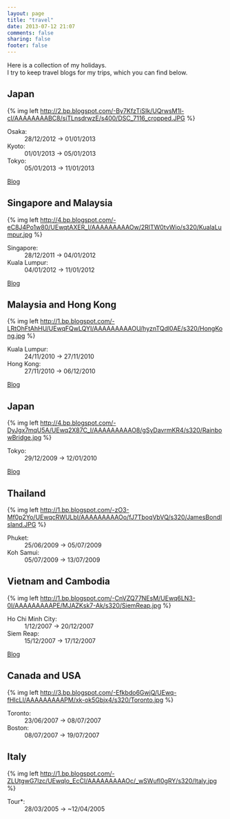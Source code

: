 ```yaml
---
layout: page
title: "travel"
date: 2013-07-12 21:07
comments: false
sharing: false
footer: false
---
```


Here is a collection of my holidays.  
I try to keep travel blogs for my trips, which you can find below.

Japan
-----

{% img left http://2.bp.blogspot.com/-By7KfzTiSIk/UQrwsM1l-cI/AAAAAAAABC8/siTLnsdrwzE/s400/DSC_7116_cropped.JPG %}

<dl>
<dt>Osaka:</dt>
<dd>28/12/2012 &rarr; 01/01/2013</dd>
<dt>Kyoto:</dt>
<dd>01/01/2013 &rarr; 05/01/2013</dd>
<dt>Tokyo:</dt>
<dd>05/01/2013 &rarr; 11/01/2013</dd>
</dl>

<a href="http://japan2013.stevenocchipinti.com/">Blog</a>


Singapore and Malaysia
----------------------

{% img left http://4.bp.blogspot.com/-eC8J4Po1w80/UEwqtAXER_I/AAAAAAAAAOw/2RlTW0tvWio/s320/KualaLumpur.jpg %}

<dl>
<dt>Singapore:</dt>
<dd>28/12/2011 &rarr; 04/01/2012</dd>
<dt>Kuala Lumpur:</dt>
<dd>04/01/2012 &rarr; 11/01/2012</dd>
</dl>

<a href="http://sinkul2012.stevenocchipinti.com/">Blog</a>


Malaysia and Hong Kong
----------------------

{% img left http://1.bp.blogspot.com/-LRtOhFtAhHU/UEwqFQwLQYI/AAAAAAAAAOU/hyznTQdl0AE/s320/HongKong.jpg %}

<dl>
<dt>Kuala Lumpur:</dt>
<dd>24/11/2010 &rarr; 27/11/2010</dd>
<dt>Hong Kong:</dt>
<dd>27/11/2010 &rarr; 06/12/2010</dd>
</dl>

<a href="http://klhk2010.stevenocchipinti.com/">Blog</a>


Japan
-----

{% img left http://4.bp.blogspot.com/-DyJgx7mqU5A/UEwq2X87C_I/AAAAAAAAAO8/gSyDavrmKR4/s320/RainbowBridge.jpg %}

<dl>
<dt>Tokyo:</dt>
<dd>29/12/2009 &rarr; 12/01/2010</dd>
</dl>

<a href="http://japan2010.stevenocchipinti.com/">Blog</a>


Thailand
--------

{% img left http://1.bp.blogspot.com/-zO3-Mf0p2Yo/UEwqcRWULbI/AAAAAAAAAOo/fJ7TboqVbVQ/s320/JamesBondIsland.JPG %}

<dl>
<dt>Phuket:</dt>
<dd>25/06/2009 &rarr; 05/07/2009</dd>
<dt>Koh Samui:</dt>
<dd>05/07/2009 &rarr; 13/07/2009</dd>
</dl>


Vietnam and Cambodia
--------------------

{% img left http://1.bp.blogspot.com/-CnVZQ77NEsM/UEwq6LN3-0I/AAAAAAAAAPE/MJAZKsk7-Ak/s320/SiemReap.jpg %}

<dl>
<dt>Ho Chi Minh City:</dt>
<dd>1/12/2007 &rarr; 20/12/2007</dd>
<dt>Siem Reap:</dt>
<dd>15/12/2007 &rarr; 17/12/2007</dd>
</dl>

<a href="http://vietnam2007.stevenocchipinti.com/">Blog</a>


Canada and USA
--------------

{% img left http://3.bp.blogspot.com/-Efkbdo6GwjQ/UEwq-fHIcLI/AAAAAAAAAPM/xk-ok5Gbjx4/s320/Toronto.jpg %}

<dl>
<dt>Toronto:</dt>
<dd>23/06/2007 &rarr; 08/07/2007</dd>
<dt>Boston:</dt>
<dd>08/07/2007 &rarr; 19/07/2007</dd>

</dl>


Italy
-----

{% img left http://1.bp.blogspot.com/-ZLUtgwG7lzc/UEwqIo_EcCI/AAAAAAAAAOc/_wSWufl0gRY/s320/Italy.jpg %}

<dl>
<dt><span title="Milan &#9992; Venice &#9992; Florence &#9992; Pisa &#9992; Rome &#9992; Pompeii &#9992; Sorento &amp; Capri &#9992; Rome">Tour&#42;</span>:</dt>
<dd>28/03/2005 &rarr; <span title="Not sure about the end date">~12/04/2005</span></dd>
</dl>

<div style="clear: both"/>
